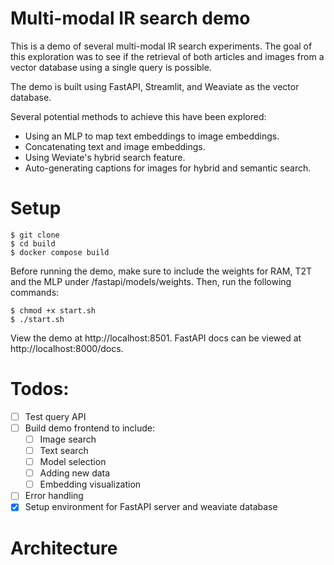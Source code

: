 # Multi-modal IR search demo

This is a demo of several multi-modal IR search experiments. The goal of this exploration was to see if the retrieval of both articles and images from a vector database using a single query is possible.

The demo is built using FastAPI, Streamlit, and Weaviate as the vector database.

Several potential methods to achieve this have been explored:
- Using an MLP to map text embeddings to image embeddings.
- Concatenating text and image embeddings.
- Using Weviate's hybrid search feature.
- Auto-generating captions for images for hybrid and semantic search.


# Setup
```
$ git clone
$ cd build
$ docker compose build
```

Before running the demo, make sure to include the weights for RAM, T2T and the MLP under /fastapi/models/weights. Then, run the following commands:


```
$ chmod +x start.sh
$ ./start.sh
```

View the demo at http://localhost:8501. FastAPI docs can be viewed at http://localhost:8000/docs.

# Todos:
- [ ] Test query API
- [ ] Build demo frontend to include:
    - [ ] Image search
    - [ ] Text search
    - [ ] Model selection
    - [ ] Adding new data
    - [ ] Embedding visualization
- [ ] Error handling
- [x] Setup environment for FastAPI server and weaviate database

# Architecture

